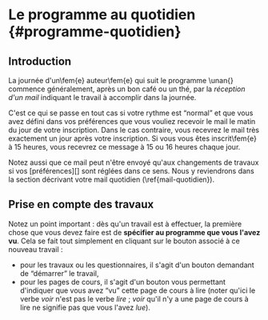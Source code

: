 # Le programme au quotidien {#programme-quotidien}

## Introduction

La journée d'un\fem{e} auteur\fem{e} qui suit le programme \unan{} commence généralement, après un bon café ou un thé, par la *réception d'un mail* indiquant le travail à accomplir dans  la journée.

C'est ce qui se passe en tout cas si votre rythme est “normal” et que vous avez défini dans vos préférences que vous vouliez recevoir le mail le matin du jour de votre inscription. Dans le cas contraire, vous recevrez le mail très exactement un jour après votre inscription. Si vous vous êtes inscrit\fem{e} à 15 heures, vous recevrez ce message à 15 ou 16 heures chaque jour.

Notez aussi que ce mail peut n'être envoyé qu'aux changements de travaux si vos [préférences][] sont réglées dans ce sens. Nous y reviendrons dans la section décrivant votre mail quotidien (\ref{mail-quotidien}).

## Prise en compte des travaux

Notez un point important : dès qu'un travail est à effectuer, la première chose que vous devez faire est de **spécifier au programme que vous l'avez vu**. Cela se fait tout simplement en cliquant sur le bouton associé à ce nouveau travail :

* pour les travaux ou les questionnaires, il s'agit d'un bouton demandant de “démarrer” le travail,
* pour les pages de cours, il s'agit d'un bouton vous permettant d'indiquer que vous avez “vu” cette page de cours à lire (noter qu'ici le verbe *voir* n'est pas le verbe *lire*&nbsp;; *voir* qu'il n'y a une page de cours à lire ne signifie pas que vous l'avez *lue*).
